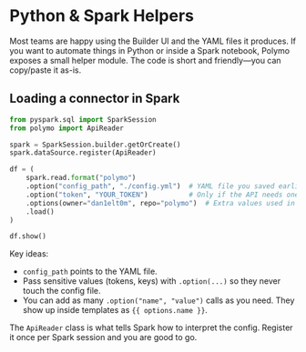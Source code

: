 # Python & Spark Helpers

Most teams are happy using the Builder UI and the YAML files it produces. If you want to automate things in Python or inside a Spark notebook, Polymo exposes a small helper module. The code is short and friendly—you can copy/paste it as-is.

## Loading a connector in Spark

```python
from pyspark.sql import SparkSession
from polymo import ApiReader

spark = SparkSession.builder.getOrCreate()
spark.dataSource.register(ApiReader)

df = (
    spark.read.format("polymo")
    .option("config_path", "./config.yml")  # YAML file you saved earlier
    .option("token", "YOUR_TOKEN")          # Only if the API needs one
    .options(owner="dan1elt0m", repo="polymo")  # Extra values used in templates
    .load()
)

df.show()
```

Key ideas:
- `config_path` points to the YAML file.
- Pass sensitive values (tokens, keys) with `.option(...)` so they never touch the config file.
- You can add as many `.option("name", "value")` calls as you need. They show up inside templates as `{{ options.name }}`.

The `ApiReader` class is what tells Spark how to interpret the config. Register it once per Spark session and you are good to go.
